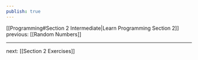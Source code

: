```yaml
---
publish: true
---
```

[[Programming#Section 2 Intermediate|Learn Programming Section 2]]  previous: [[Random Numbers]] 

---








next: [[Section 2 Exercises]] 
